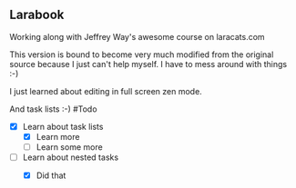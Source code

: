 ## Larabook

Working along with Jeffrey Way's awesome course on laracats.com

This version is bound to become very much modified from the original source because I just can't help myself. I have to mess around with things :-)

I just learned about editing in full screen zen mode.

And task lists :-)
#Todo
- [x] Learn about task lists
  - [x] Learn more
  - [ ] Learn some more
- [ ] Learn about nested tasks
  - [x] Did that


